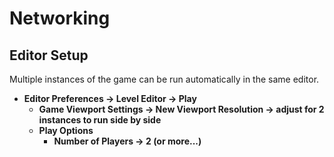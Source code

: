# Networking

## Editor Setup
Multiple instances of the game can be run automatically in the same editor.
* **Editor Preferences -> Level Editor -> Play**
  * **Game Viewport Settings -> New Viewport Resolution -> adjust for 2 instances to run side by side**
  * **Play Options**
    * **Number of Players -> 2 (or more...)**
